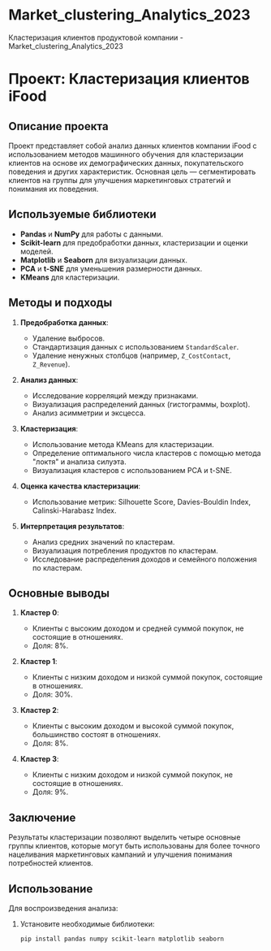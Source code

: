# Market_clustering_Analytics_2023
Кластеризация клиентов продуктовой компании - Market_clustering_Analytics_2023

# Проект: Кластеризация клиентов iFood

## Описание проекта
Проект представляет собой анализ данных клиентов компании iFood с использованием методов машинного обучения для кластеризации клиентов на основе их демографических данных, покупательского поведения и других характеристик. Основная цель — сегментировать клиентов на группы для улучшения маркетинговых стратегий и понимания их поведения.

## Используемые библиотеки
- **Pandas** и **NumPy** для работы с данными.
- **Scikit-learn** для предобработки данных, кластеризации и оценки моделей.
- **Matplotlib** и **Seaborn** для визуализации данных.
- **PCA** и **t-SNE** для уменьшения размерности данных.
- **KMeans** для кластеризации.

## Методы и подходы
1. **Предобработка данных**:
   - Удаление выбросов.
   - Стандартизация данных с использованием `StandardScaler`.
   - Удаление ненужных столбцов (например, `Z_CostContact`, `Z_Revenue`).

2. **Анализ данных**:
   - Исследование корреляций между признаками.
   - Визуализация распределений данных (гистограммы, boxplot).
   - Анализ асимметрии и эксцесса.

3. **Кластеризация**:
   - Использование метода KMeans для кластеризации.
   - Определение оптимального числа кластеров с помощью метода "локтя" и анализа силуэта.
   - Визуализация кластеров с использованием PCA и t-SNE.

4. **Оценка качества кластеризации**:
   - Использование метрик: Silhouette Score, Davies-Bouldin Index, Calinski-Harabasz Index.

5. **Интерпретация результатов**:
   - Анализ средних значений по кластерам.
   - Визуализация потребления продуктов по кластерам.
   - Исследование распределения доходов и семейного положения по кластерам.

## Основные выводы
1. **Кластер 0**:
   - Клиенты с высоким доходом и средней суммой покупок, не состоящие в отношениях.
   - Доля: 8%.

2. **Кластер 1**:
   - Клиенты с низким доходом и низкой суммой покупок, состоящие в отношениях.
   - Доля: 30%.

3. **Кластер 2**:
   - Клиенты с высоким доходом и высокой суммой покупок, большинство состоят в отношениях.
   - Доля: 8%.

4. **Кластер 3**:
   - Клиенты с низким доходом и низкой суммой покупок, не состоящие в отношениях.
   - Доля: 9%.

## Заключение
Результаты кластеризации позволяют выделить четыре основные группы клиентов, которые могут быть использованы для более точного нацеливания маркетинговых кампаний и улучшения понимания потребностей клиентов.

## Использование
Для воспроизведения анализа:
1. Установите необходимые библиотеки:
   ```bash
   pip install pandas numpy scikit-learn matplotlib seaborn
